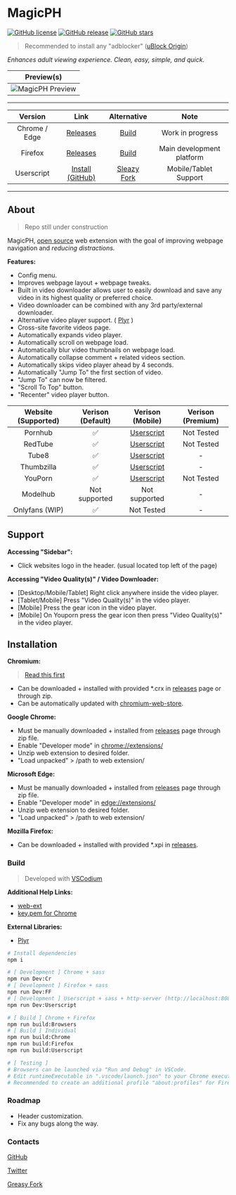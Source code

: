 # MagicPH

[![GitHub license](https://img.shields.io/github/license/magicoflolis/Magic-PH)](https://github.com/magicoflolis/Magic-PH/blob/master/LICENSE)
[![GitHub release](https://img.shields.io/github/release/magicoflolis/Magic-PH)](https://github.com/magicoflolis/Magic-PH/releases/latest)
[![GitHub stars](https://img.shields.io/github/stars/magicoflolis/Magic-PH)](https://github.com/magicoflolis/Magic-PH/stargazers)

> Recommended to install any "adblocker" ([uBlock Origin](https://github.com/gorhill/uBlock#readme))

*Enhances adult viewing experience. Clean, easy, simple, and quick.*

| Preview(s) |
|:----------:|
![MagicPH Preview](https://raw.githubusercontent.com/magicoflolis/Magic-PH/master/assets/preview_addon.png)|

***

| Version | Link | Alternative | Note |
|:----------:|:----------:|:----------:|:----------:|
Chrome / Edge | [Releases](https://github.com/magicoflolis/Magic-PH/releases) | [Build](#build) | Work in progress
Firefox | [Releases](https://github.com/magicoflolis/Magic-PH/releases) | [Build](#build) | Main development platform
Userscript | [Install (GitHub)](https://raw.githubusercontent.com/magicoflolis/Magic-PH/master/userscript/dist/magicph.user.js) | [Sleazy Fork](https://sleazyfork.org/scripts/445740) | Mobile/Tablet Support

***

## About

> Repo still under construction

MagicPH, [open source](https://github.com/magicoflolis/Magic-PH/blob/master/LICENSE) web extension with the goal of improving webpage navigation and *reducing distractions.*

**Features:**

* Config menu.
* Improves webpage layout + webpage tweaks.
* Built in video downloader allows user to easily download and save any video in its highest quality or preferred choice.
* Video downloader can be combined with any 3rd party/external downloader.
* Alternative video player support. ( [Plyr](https://github.com/sampotts/plyr) )
* Cross-site favorite videos page.
* Automatically expands video player.
* Automatically scroll on webpage load.
* Automatically blur video thumbnails on webpage load.
* Automatically collapse comment + related videos section.
* Automatically skips video player ahead by 4 seconds.
* Automatically "Jump To" the first section of video.
* "Jump To" can now be filtered.
* "Scroll To Top" button.
* "Recenter" video player button.

Website (Supported) | Verison (Default) | Verison (Mobile) | Verison (Premium) |
:---------:|:-----------:|:-----------:|:---------:|
Pornhub | ✅ | [Userscript](https://sleazyfork.org/scripts/445740) | Not Tested |
RedTube | ✅ | [Userscript](https://sleazyfork.org/scripts/445740) | Not Tested |
Tube8 | ✅ | [Userscript](https://sleazyfork.org/scripts/445740) | - |
Thumbzilla | ✅ | [Userscript](https://sleazyfork.org/scripts/445740) | - |
YouPorn | ✅ | [Userscript](https://sleazyfork.org/scripts/445740) | Not Tested |
Modelhub | Not supported | Not supported | - |
Onlyfans (WIP) | ✅ | Not Tested | - |

## Support

**Accessing "Sidebar":**

* Click websites logo in the header. (usual located top left of the page)

**Accessing "Video Quality(s)" / Video Downloader:**

* [Desktop/Mobile/Tablet] Right click anywhere inside the video player.
* [Tablet/Mobile] Press "Video Quality(s)" in the video player.
* [Mobile] Press the gear icon in the video player.
* [Mobile] On Youporn press the gear icon then press "Video Quality(s)" in the video player.

## Installation

**Chromium:**

> [Read this first](https://github.com/NeverDecaf/chromium-web-store#read-this-first=)

* Can be downloaded + installed with provided *.crx in [releases](https://github.com/magicoflolis/Magic-PH/releases) page or through zip.
* Can be automatically updated with [chromium-web-store](https://github.com/NeverDecaf/chromium-web-store).

**Google Chrome:**

* Must be manually downloaded + installed from [releases](https://github.com/magicoflolis/Magic-PH/releases) page through zip file.
* Enable "Developer mode" in [chrome://extensions/](chrome://extensions/)
* Unzip web extension to desired folder.
* "Load unpacked" > /path to web extension/

**Microsoft Edge:**

* Must be manually downloaded + installed from [releases](https://github.com/magicoflolis/Magic-PH/releases) page through zip file.
* Enable "Developer mode" in [edge://extensions/](edge://extensions/)
* Unzip web extension to desired folder.
* "Load unpacked" > /path to web extension/

**Mozilla Firefox:**

* Can be downloaded + installed with provided *.xpi in [releases](https://github.com/magicoflolis/Magic-PH/releases).

### Build

> Developed with [VSCodium](https://vscodium.com)

**Additional Help Links:**

* [web-ext](https://extensionworkshop.com/documentation/develop/getting-started-with-web-ext/)
* [key.pem for Chrome](https://stackoverflow.com/a/46739698/9872174)

**External Libraries:**

* [Plyr](https://github.com/sampotts/plyr)

```bash
# Install dependencies
npm i

# [ Development ] Chrome + sass
npm run Dev:Cr
# [ Development ] Firefox + sass
npm run Dev:FF
# [ Development ] Userscript + sass + http-server (http://localhost:8080)
npm run Dev:Userscript

# [ Build ] Chrome + Firefox
npm run build:Browsers
# [ Build ] Individual
npm run build:Chrome
npm run build:Firefox
npm run build:Userscript

# [ Testing ]
# Browsers can be launched via "Run and Debug" in VSCode.
# Edit runtimeExecutable in ".vscode/launch.json" to your Chrome executable.
# Recommended to create an additional profile "about:profiles" for Firefox.
```

### Roadmap

* Header customization.
* Fix any bugs along the way.

### Contacts

[GitHub](https://github.com/magicoflolis)

[Twitter](https://twitter.com/for_lollipops)

[Greasy Fork](https://greasyfork.org/users/166061)
